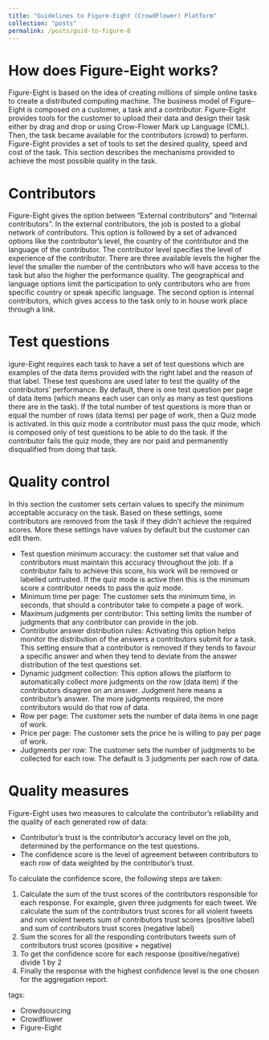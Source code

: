```yaml
---
title: "Guidelines to Figure-Eight (CrowdFlower) Platform"
collection: "posts"
permalink: /posts/guid-to-figure-8
---
```


How does Figure-Eight works?
======
Figure-Eight is based on the idea of creating millions of simple online tasks to create a distributed computing machine. The business model of Figure-Eight is composed on a customer, a task and a contributor. Figure-Eight provides tools for the customer to upload their data and design their task either by drag and drop or using Crow-Flower Mark up Language (CML). Then, the task became available for the contributors (crowd) to perform. Figure-Eight provides a set of tools to set the desired quality, speed and cost of the task. This section describes the mechanisms provided to achieve the most possible quality in the task.


Contributors
============
Figure-Eight gives the option between “External contributors” and “Internal contributors”. In the external contributors, the job is posted to a global network of contributors. This option is followed by a set of advanced options like the contributor’s level, the country of the contributor and the language of the contributor.  The contributor level specifies the level of experience of the contributor. There are three available levels the higher the level the smaller the number of the contributors who will have access to the task but also the higher the performance quality. The geographical and language options limit the participation to only contributors who are from specific country or speak specific language. The second option is internal contributors, which gives access to the task only to in house work place through a link.


Test questions
==============
igure-Eight requires each task to have a set of test questions which are examples of the data items provided with the right label and the reason of that label. These test questions are used later to test the quality of the contributors’ performance.  By default, there is one test question per page of data items (which means each user can only as many as test questions there are in the task).  If the total number of test questions is more than or equal the number of rows (data items) per page of work, then a Quiz mode is activated. In this quiz mode a contributor must pass the quiz mode, which is composed only of test questions to be able to do the task. If the contributor fails the quiz mode, they are nor paid and permanently disqualified from doing that task.


Quality control
==============
In this section the customer sets certain values to specify the minimum acceptable accuracy on the task. Based on these settings, some contributors are removed from the task if they didn’t achieve the required scores. More these settings have values by default but the customer can edit them.

* Test question minimum accuracy: the customer set that value and contributors must maintain this accuracy throughout the job. If a contributor fails to achieve this score, his work will be removed or labelled untrusted. If the quiz mode is active then this is the minimum score a contributor needs to pass the quiz mode.
* Minimum time per page: The customer sets the minimum time, in seconds, that should a contributor take to compete a page of work.
* Maximum judgments per contributor: This setting limits the number of judgments that any contributor can provide in the job.
* Contributor answer distribution rules: Activating this option helps monitor the distribution of the answers a contributors submit for a task. This setting ensure that a contributor is removed if they tends to favour a specific answer and when they tend to deviate from the answer distribution of the test questions set.
* Dynamic judgment collection: This option allows the platform to automatically collect more judgments on the row (data item) if the contributors disagree on an answer. Judgment here means a contributor’s answer. The more judgments required, the more contributors would do that row of data.
* Row per page: The customer sets the number of data items in one page of work.
* Price per page: The customer sets the price he is willing to pay per page of work.
* Judgments per row: The customer sets the number of judgments to be collected for each row.  The default is 3 judgments per each row of data.

Quality measures
================
Figure-Eight uses two measures to calculate the contributor’s reliability and the quality of each generated row of data:
* Contributor’s trust is the contributor’s accuracy level on the job, determined by the performance on the test questions.
* The confidence score is the level of agreement between contributors to each row of data weighted by the contributor’s trust.

To calculate the confidence score, the following steps are taken:
1. Calculate the sum of the trust scores of the contributors responsible for each response. For example, given three judgments for each tweet. We calculate the sum of  the contributors trust scores for all violent tweets and non violent tweets sum of contributors trust scores (positive label) and sum of contributors trust scores (negative label)
2. Sum the scores for all the responding contributors tweets sum of contributors trust scores (positive + negative)
3. To get the confidence score for each response (positive/negative) divide 1 by 2
4. Finally the response with the highest confidence level is the one chosen for the aggregation report.

tags:
  - Crowdsourcing
  - Crowdflower
  - Figure-Eight